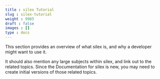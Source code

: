 ```yaml
---
title : silex Tutorial
slug : silex-tutorial
weight : 9985
draft : false
images : []
type : docs
---
```


This section provides an overview of what silex is, and why a developer might want to use it.

It should also mention any large subjects within silex, and link out to the related topics.  Since the Documentation for silex is new, you may need to create initial versions of those related topics.

